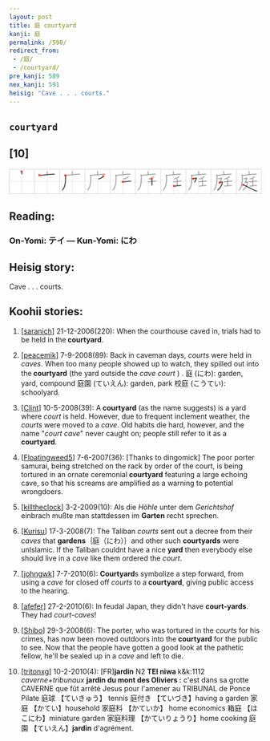 ```yaml
---
layout: post
title: 庭 courtyard
kanji: 庭
permalink: /590/
redirect_from:
 - /庭/
 - /courtyard/
pre_kanji: 589
nex_kanji: 591
heisig: "Cave . . . courts."
---
```


## `courtyard`

## [10]

<div class="stroke"><img src="../images/E5BAAD.png" /></div>

## Reading:

### On-Yomi: テイ &mdash; Kun-Yomi: にわ

## Heisig story:

Cave . . . courts.

## Koohii stories:

1) [<a href="http://kanji.koohii.com/profile/saranich">saranich</a>] 21-12-2006(220): When the courthouse caved in, trials had to be held in the<strong> courtyard</strong>.

2) [<a href="http://kanji.koohii.com/profile/peacemik">peacemik</a>] 7-9-2008(89): Back in caveman days, <em>courts</em> were held in <em>caves</em>. When too many people showed up to watch, they spilled out into the<strong> courtyard</strong> (the yard outside the <em>cave</em> <em>court </em>) . 庭 (にわ): garden, yard, compound 庭園 (ていえん): garden, park 校庭 (こうてい): schoolyard.

3) [<a href="http://kanji.koohii.com/profile/Clint">Clint</a>] 10-5-2008(39): A<strong> courtyard</strong> (as the name suggests) is a yard where <em>court</em> is held. However, due to frequent inclement weather, the <em>courts</em> were moved to a <em>cave</em>. Old habits die hard, however, and the name &quot;<em>court cave</em>&quot; never caught on; people still refer to it as a<strong> courtyard</strong>.

4) [<a href="http://kanji.koohii.com/profile/Floatingweed5">Floatingweed5</a>] 7-6-2007(36): [Thanks to dingomick] The poor porter samurai, being stretched on the rack by order of the court, is being tortured in an ornate ceremonial<strong> courtyard</strong> featuring a large echoing cave, so that his screams are amplified as a warning to potential wrongdoers.

5) [<a href="http://kanji.koohii.com/profile/killtheclock">killtheclock</a>] 3-2-2009(10): Als die <em>Höhle</em> unter dem <em>Gerichtshof</em> einbrach mußte man stattdessen im <strong>Garten</strong> recht sprechen.

6) [<a href="http://kanji.koohii.com/profile/Kurisu">Kurisu</a>] 17-3-2008(7): The Taliban <em>courts</em> sent out a decree from their <em>caves</em> that <strong>gardens</strong>｛庭（にわ）｝and other such <strong>courtyards</strong> were unIslamic. If the Taliban couldnt have a nice <strong>yard</strong> then everybody else should live in a <em>cave</em> like them ordered the <em>court</em>.

7) [<a href="http://kanji.koohii.com/profile/johngwk">johngwk</a>] 7-7-2010(6): <strong>Courtyard</strong>s symbolize a step forward, from using a <em>cave</em> for closed off <em>courts</em> to a<strong> courtyard</strong>, giving public access to the hearing.

8) [<a href="http://kanji.koohii.com/profile/afefer">afefer</a>] 27-2-2010(6): In feudal Japan, they didn&#039;t have <strong>court-yards</strong>. They had <em>court-caves</em>!

9) [<a href="http://kanji.koohii.com/profile/Shibo">Shibo</a>] 29-3-2008(6): The porter, who was tortured in the <em>courts</em> for his crimes, has now been moved outdoors into the<strong> courtyard</strong> for the public to see. Now that the people have gotten a good look at the pathetic fellow, he&#039;ll be sealed up in a <em>cave</em> and left to die.

10) [<a href="http://kanji.koohii.com/profile/tritonxg">tritonxg</a>] 10-2-2010(4): [FR]<strong>jardin</strong> N2 <strong>TEI niwa </strong> k&amp;k:1112 <em>caverne+tribunaux </em><strong>jardin du mont des Oliviers :</strong> c&#039;est dans sa grotte CAVERNE que fût arrêté Jesus pour l&#039;amener au TRIBUNAL de Ponce Pilate 庭球 【ていきゅう】 tennis 庭付き 【ていづき】having a garden 家庭 【かてい】household 家庭科 【かていか】 home economics 箱庭 【はこにわ】miniature garden 家庭料理 【かていりょうり】home cooking 庭園 【ていえん】<strong>jardin</strong> d&#039;agrément.

